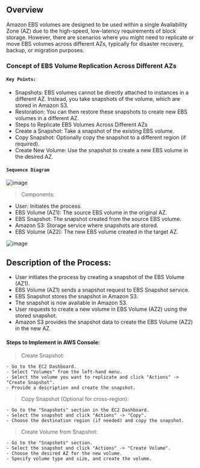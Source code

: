 ## Overview 

Amazon EBS volumes are designed to be used within a single Availability Zone (AZ) due to the high-speed, low-latency requirements of block storage. However, there are scenarios where you might need to replicate or move EBS volumes across different AZs, typically for disaster recovery, backup, or migration purposes.

### Concept of EBS Volume Replication Across Different AZs
#### `Key Points:`
- Snapshots: EBS volumes cannot be directly attached to instances in a different AZ. Instead, you take snapshots of the volume, which are stored in Amazon S3.
- Restoration: You can then restore these snapshots to create new EBS volumes in a different AZ.
- Steps to Replicate EBS Volumes Across Different AZs
- Create a Snapshot: Take a snapshot of the existing EBS volume.
- Copy Snapshot: Optionally copy the snapshot to a different region (if required).
- Create New Volume: Use the snapshot to create a new EBS volume in the desired AZ.

#### `Sequence Diagram`
![image](https://github.com/user-attachments/assets/d4074f8c-a67a-448d-93c3-20a3a6091f51)

> Components:
- User: Initiates the process.
- EBS Volume (AZ1): The source EBS volume in the original AZ.
- EBS Snapshot: The snapshot created from the source EBS volume.
- Amazon S3: Storage service where snapshots are stored.
- EBS Volume (AZ2): The new EBS volume created in the target AZ.

![image](https://github.com/user-attachments/assets/85aeb700-dc43-4ccb-9e53-518b20b9eb9b)

## Description of the Process:
- User initiates the process by creating a snapshot of the EBS Volume (AZ1).
- EBS Volume (AZ1) sends a snapshot request to EBS Snapshot service.
- EBS Snapshot stores the snapshot in Amazon S3.
- The snapshot is now available in Amazon S3.
- User requests to create a new volume in EBS Volume (AZ2) using the stored snapshot.
- Amazon S3 provides the snapshot data to create the EBS Volume (AZ2) in the new AZ.


#### Steps to Implement in AWS Console:
 > Create Snapshot:

    - Go to the EC2 Dashboard.
    - Select "Volumes" from the left-hand menu.
    - Select the volume you want to replicate and click "Actions" -> "Create Snapshot".
    - Provide a description and create the snapshot.
  
  > Copy Snapshot (Optional for cross-region):

    - Go to the "Snapshots" section in the EC2 Dashboard.
    - Select the snapshot and click "Actions" -> "Copy".
    - Choose the destination region (if needed) and copy the snapshot.
  
  > Create Volume from Snapshot:

    - Go to the "Snapshots" section.
    - Select the snapshot and click "Actions" -> "Create Volume".
    - Choose the desired AZ for the new volume.
    - Specify volume type and size, and create the volume.
